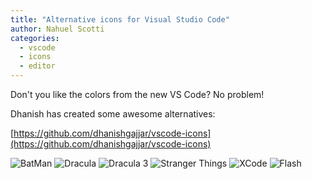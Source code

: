 ```yaml
---
title: "Alternative icons for Visual Studio Code"
author: Nahuel Scotti
categories:
  - vscode
  - icons
  - editor
---
```


Don't you like the colors from the new VS Code? No problem!

Dhanish has created some awesome alternatives:

[https://github.com/dhanishgajjar/vscode-icons](https://github.com/dhanishgajjar/vscode-icons)

![BatMan](/2017-11-19-alternative-icons-for-vscode/batman.png)
![Dracula](/2017-11-19-alternative-icons-for-vscode/dracula.png)
![Dracula 3](/2017-11-19-alternative-icons-for-vscode/dracula_three.png)
![Stranger Things](/2017-11-19-alternative-icons-for-vscode/stranger_things.png)
![XCode](/2017-11-19-alternative-icons-for-vscode/xcode.png)
![Flash](/2017-11-19-alternative-icons-for-vscode/flash.png)